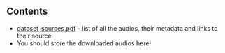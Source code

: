 ## Contents
* [dataset_sources.pdf](dataset_sources.pdf) - list of all the audios, their metadata and links to their source
* You should store the downloaded audios here!